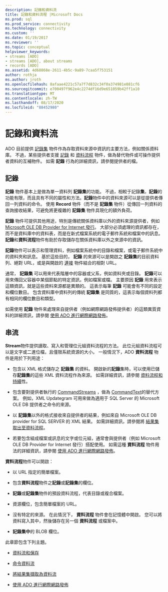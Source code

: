 ```yaml
---
description: 記錄和資料流
title: 記錄和資料流程 |Microsoft Docs
ms.prod: sql
ms.prod_service: connectivity
ms.technology: connectivity
ms.custom: ''
ms.date: 01/19/2017
ms.reviewer: ''
ms.topic: conceptual
helpviewer_keywords:
- streams [ADO]
- streams [ADO], about streams
- records [ADO]
ms.assetid: 4d68868e-2611-4b5c-9a89-7caa5f753151
author: rothja
ms.author: jroth
ms.openlocfilehash: 8afaae4221c57a7f7d832c34f0a374981e081cf6
ms.sourcegitcommit: e700497f962e4c2274df16d9e651059b42ff1a10
ms.translationtype: MT
ms.contentlocale: zh-TW
ms.lasthandoff: 08/17/2020
ms.locfileid: "88452980"
---
```

# <a name="records-and-streams"></a>記錄和資料流
ADO 目前提供 [記錄集](../../../ado/reference/ado-api/recordset-object-ado.md) 物件作為存取資料來源中資訊的主要方法，例如關係資料庫。 不過，某些提供者支援 [記錄](../../../ado/reference/ado-api/record-object-ado.md) 和 [資料流程](../../../ado/reference/ado-api/stream-object-ado.md) 物件，做為替代物件或可操作提供者資料的互補物件。 如需 **記錄** 行為的詳細資訊，請參閱提供者的檔。  
  
## <a name="records"></a>記錄  
 **記錄** 物件基本上是做為單一資料列 **記錄集**的功能。 不過，相較于記錄**集**，**記錄**的功能有限，而且具有不同的屬性和方法。**記錄**物件中的資料來源可以是從提供者傳回一列資料的命令。 使用 **Record** 物件（而不是 **記錄集** 物件）從傳回一列資料的查詢接收結果，可避免將更複雜的 **記錄集** 物件具現化的額外負荷。  
  
 **記錄** 物件可提供其他用途，特別是傳統關係資料庫以外的資料來源提供者，例如 [Microsoft OLE DB Provider for Internet 發行](../../../ado/guide/appendixes/microsoft-ole-db-provider-for-internet-publishing.md)。 大部分必須處理的資訊都存在，而不是資料庫中的資料表，而是在新式檔案系統的電子郵件系統和檔案中的訊息。 **記錄**和**資料流程**物件有助於存取儲存在關係資料庫以外之來源中的資訊。  
  
 **記錄**物件可以表示和管理資料，例如檔案系統中的目錄和檔案，或電子郵件系統中的資料夾和訊息。 基於這些目的， **記錄** 的來源可以是開啟之 **記錄集**的目前資料列、絕對 URL，或是與開啟的 [連接](../../../ado/reference/ado-api/connection-object-ado.md) 物件結合的相對 URL。  
  
 通常， **記錄集** 可以用來代表階層中的容器或父系，例如資料夾或目錄。 **記錄**可以用來傳回父容器中某個節點的特定資訊，例如檔案或檔。 主要原因 **記錄** 用來表示這類資訊，就是這些資料來源都是異類的。 這表示每筆 **記錄** 可能會有不同的設定和欄位數目。 包含資料庫中資料列的傳統 **記錄集** 是同質的，這表示每個資料列都有相同的欄位數目和類型。  
  
 如需使用 **記錄** 物件來處理來自提供者（例如網際網路發佈提供者）的這類異質資料的詳細資訊，請參閱 [使用 ADO 進行網際網路發佈](../../../ado/guide/data/using-ado-for-internet-publishing.md)。  
  
## <a name="streams"></a>串流  
 **Stream**物件提供讀取、寫入和管理位元組資料流程的方法。 此位元組資料流程可以是文字或二進位檔，且僅限系統資源的大小。 一般情況下，ADO **資料流程** 物件是用於下列用途：  
  
-   包含以 XML 格式儲存之 **記錄集** 的資料。 開啟新的**記錄**集時，可以使用已儲存**記錄集**的這些 XML 資料流程作為來源。 如需詳細資訊，請參閱 [資料流程和持續](../../../ado/guide/data/streams-and-persistence.md)性。  
  
-   包含要對提供者執行的 [CommandStreams](../../../ado/reference/ado-api/commandstream-property-ado.md) ，做為 [CommandText](../../../ado/reference/ado-api/commandtext-property-ado.md)的替代方案。 例如，XML Updategram 可用來做為適用于 SQL Server 的 Microsoft OLE DB 提供者之命令的來源。  
  
-   以 **記錄集**以外的格式接收來自提供者的結果，例如來自 Microsoft OLE DB provider for SQL SERVER 的 XML 結果。 如需詳細資訊，請參閱將 [結果集取出至資料流程](../../../ado/guide/data/retrieving-resultsets-into-streams.md)。  
  
-   若要包含組成檔案或訊息的文字或位元組，通常會與提供者（例如 Microsoft OLE DB Provider for Internet 發行）搭配使用。 如需這種 **資料流程** 物件用法的詳細資訊，請參閱 [使用 ADO 進行網際網路發佈](../../../ado/guide/data/using-ado-for-internet-publishing.md)。  
  
 **資料流程**物件可以開啟：  
  
-   以 URL 指定的簡單檔案。  
  
-   包含**資料流程**物件之**記錄**或**記錄集**的欄位。  
  
-   **記錄**或**記錄集**物件的預設資料流程，代表目錄或複合檔案。  
  
-   資源欄位，包含簡單檔案的 URL。  
  
-   沒有特定的來源。 在此情況下， **資料流程** 物件會在記憶體中開啟。 您可以將資料寫入其中，然後儲存在另一個 **資料流程** 或檔案中。  
  
-   **記錄集中**的 BLOB 欄位。  
  
 此章節包含下列主題。  
  
-   [資料流和保存](../../../ado/guide/data/streams-and-persistence.md)  
  
-   [命令資料流](../../../ado/guide/data/command-streams.md)  
  
-   [將結果集擷取為資料流](../../../ado/guide/data/retrieving-resultsets-into-streams.md)  
  
-   [使用 ADO 進行網際網路發佈](../../../ado/guide/data/using-ado-for-internet-publishing.md)
